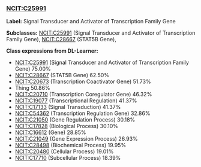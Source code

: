 
### [NCIT:C25991](http://purl.obolibrary.org/obo/NCIT_C25991)
**Label:** Signal Transducer and Activator of Transcription Family Gene

**Subclasses:** [NCIT:C25991](http://purl.obolibrary.org/obo/NCIT_C25991) (Signal Transducer and Activator of Transcription Family Gene), [NCIT:C28667](http://purl.obolibrary.org/obo/NCIT_C28667) (STAT5B Gene), 

**Class expressions from DL-Learner:**

- [NCIT:C25991](http://purl.obolibrary.org/obo/NCIT_C25991) (Signal Transducer and Activator of Transcription Family Gene) 75.00%
- [NCIT:C28667](http://purl.obolibrary.org/obo/NCIT_C28667) (STAT5B Gene) 62.50%
- [NCIT:C20673](http://purl.obolibrary.org/obo/NCIT_C20673) (Transcription Coactivator Gene) 51.73%
- Thing 50.86%
- [NCIT:C20710](http://purl.obolibrary.org/obo/NCIT_C20710) (Transcription Coregulator Gene) 46.32%
- [NCIT:C19077](http://purl.obolibrary.org/obo/NCIT_C19077) (Transcriptional Regulation) 41.37%
- [NCIT:C17133](http://purl.obolibrary.org/obo/NCIT_C17133) (Signal Transduction) 41.37%
- [NCIT:C54362](http://purl.obolibrary.org/obo/NCIT_C54362) (Transcription Regulation Gene) 32.86%
- [NCIT:C21050](http://purl.obolibrary.org/obo/NCIT_C21050) (Gene Regulation Process) 30.18%
- [NCIT:C17828](http://purl.obolibrary.org/obo/NCIT_C17828) (Biological Process) 30.10%
- [NCIT:C16612](http://purl.obolibrary.org/obo/NCIT_C16612) (Gene) 28.85%
- [NCIT:C21049](http://purl.obolibrary.org/obo/NCIT_C21049) (Gene Expression Process) 26.93%
- [NCIT:C28498](http://purl.obolibrary.org/obo/NCIT_C28498) (Biochemical Process) 19.95%
- [NCIT:C20480](http://purl.obolibrary.org/obo/NCIT_C20480) (Cellular Process) 19.01%
- [NCIT:C17710](http://purl.obolibrary.org/obo/NCIT_C17710) (Subcellular Process) 18.39%


